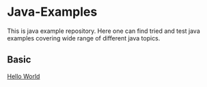 # Java-Examples

This is java example repository. Here one can find tried and test java examples covering wide range of different java topics.

## Basic

[Hello World](https://github.com/harshalmistry/java-examples/blob/main/src/main/java/basic/HelloWorld.java)